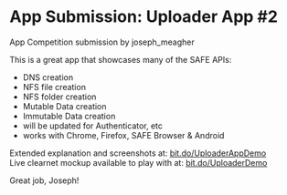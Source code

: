 # App Submission: Uploader App #2
App Competition submission by joseph_meagher

This is a great app that showcases many of the SAFE APIs:
 - DNS creation
 - NFS file creation
 - NFS folder creation
 - Mutable Data creation
 - Immutable Data creation
 - will be updated for Authenticator, etc
 - works with Chrome, Firefox, SAFE Browser & Android
 
Extended explanation and screenshots at: <a href="http://bit.do/UploaderAppDemo" target="_blank">bit.do/UploaderAppDemo</a>
<br>Live clearnet mockup available to play with at: <a href="bit.do/UploaderDemo" target="_blank">bit.do/UploaderDemo</a>

Great job, Joseph!

